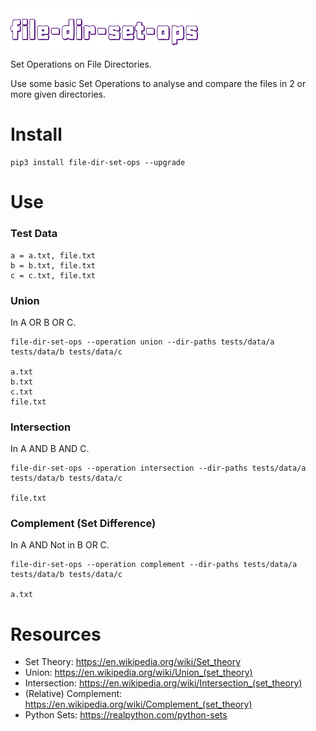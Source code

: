 <img src="images/file-dir-set-ops.png" alt="file-dir-set-ops" width="300">

Set Operations on File Directories.

Use some basic Set Operations to analyse and compare the files in 2 or more given directories.


# Install
```
pip3 install file-dir-set-ops --upgrade
```


# Use
### Test Data
```
a = a.txt, file.txt
b = b.txt, file.txt
c = c.txt, file.txt
```
### Union
In A OR B OR C.
```
file-dir-set-ops --operation union --dir-paths tests/data/a tests/data/b tests/data/c

a.txt
b.txt
c.txt
file.txt
```
### Intersection
In A AND B AND C.
```
file-dir-set-ops --operation intersection --dir-paths tests/data/a tests/data/b tests/data/c

file.txt
```
### Complement (Set Difference)
In A AND Not in B OR C.
```
file-dir-set-ops --operation complement --dir-paths tests/data/a tests/data/b tests/data/c

a.txt
```


# Resources
* Set Theory: https://en.wikipedia.org/wiki/Set_theory
* Union: https://en.wikipedia.org/wiki/Union_(set_theory)
* Intersection: https://en.wikipedia.org/wiki/Intersection_(set_theory)
* (Relative) Complement: https://en.wikipedia.org/wiki/Complement_(set_theory)
* Python Sets: https://realpython.com/python-sets
